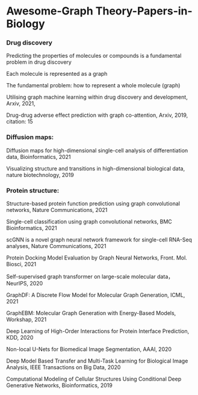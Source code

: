 # Awesome-Graph Theory-Papers-in-Biology


### Drug discovery

Predicting the properties of molecules or compounds is a fundamental problem in drug discovery

Each molecule is represented as a graph

The fundamental problem: how to represent a whole molecule (graph)


Utilising graph machine learning within drug discovery and development, Arxiv, 2021, 

Drug-drug adverse effect prediction with graph co-attention, Arxiv, 2019, citation: 15



### Diffusion maps:

Diffusion maps for high-dimensional single-cell analysis of differentiation data, Bioinformatics, 2021

Visualizing structure and transitions in high-dimensional biological data,  nature biotechnology, 2019


### Protein structure:

Structure-based protein function prediction using graph convolutional networks, Nature Communications, 2021

Single-cell classification using graph convolutional networks, BMC Bioinformatics, 2021

scGNN is a novel graph neural network framework for single-cell RNA-Seq analyses, Nature Communications, 2021

Protein Docking Model Evaluation by Graph Neural Networks, Front. Mol. Biosci, 2021

Self-supervised graph transformer on large-scale molecular data， NeurIPS, 2020

GraphDF: A Discrete Flow Model for Molecular Graph Generation, ICML, 2021

GraphEBM: Molecular Graph Generation with Energy-Based Models, Workshap, 2021

Deep Learning of High-Order Interactions for Protein Interface Prediction, KDD, 2020

Non-local U-Nets for Biomedical Image Segmentation, AAAI, 2020

Deep Model Based Transfer and Multi-Task Learning for Biological Image Analysis, IEEE Transactions on Big Data, 2020

Computational Modeling of Cellular Structures Using Conditional Deep Generative Networks, Bioinformatics, 2019


